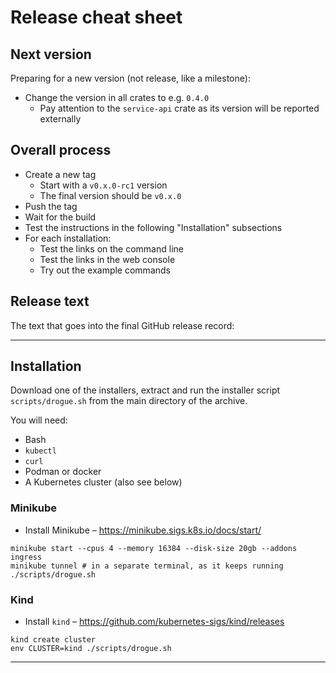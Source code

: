 # Release cheat sheet

## Next version

Preparing for a new version (not release, like a milestone):

* Change the version in all crates to e.g. `0.4.0`
  * Pay attention to the `service-api` crate as its version will be reported externally

## Overall process

* Create a new tag
  * Start with a `v0.x.0-rc1` version
  * The final version should be `v0.x.0`
* Push the tag
* Wait for the build
* Test the instructions in the following "Installation" subsections
* For each installation:
  * Test the links on the command line
  * Test the links in the web console
  * Try out the example commands

## Release text

The text that goes into the final GitHub release record:

---

## Installation

Download one of the installers, extract and run the installer script `scripts/drogue.sh` from the main directory of
the archive.

You will need:

  * Bash
  * `kubectl`
  * `curl`
  * Podman or docker
  * A Kubernetes cluster (also see below)

### Minikube

* Install Minikube – https://minikube.sigs.k8s.io/docs/start/

~~~shell
minikube start --cpus 4 --memory 16384 --disk-size 20gb --addons ingress
minikube tunnel # in a separate terminal, as it keeps running
./scripts/drogue.sh
~~~

### Kind

* Install `kind` – https://github.com/kubernetes-sigs/kind/releases

~~~shell
kind create cluster
env CLUSTER=kind ./scripts/drogue.sh
~~~


---
